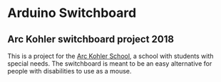 # Arduino Switchboard
## Arc Kohler switchboard project 2018

This is a project for the [Arc Kohler School](https://arckohlerschool.org/), a school with students with special needs. The switchboard is meant to be an easy alternative for people with disabilities to use as a mouse. 

